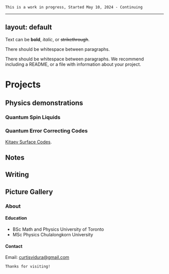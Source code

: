 
```
This is a work in progress, Started May 10, 2024 - Continuing
```


---
layout: default
---

Text can be **bold**, _italic_, or ~~strikethrough~~.



There should be whitespace between paragraphs.

There should be whitespace between paragraphs. We recommend including a README, or a file with information about your project.

# Projects
## Physics demonstrations

### Quantum Spin Liquids 

### Quantum Error Correcting Codes 
[Kitaev Surface Codes](./physics/toric-code.html).


## Notes


## Writing

## Picture Gallery


### About
#### Education
*   BSc Math and Physics University of Toronto
*   MSc Physics Chulalongkorn University 

#### Contact
Email: curtisvidura@gmail.com


```
Thanks for visiting!
```

